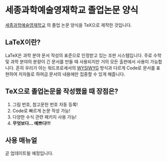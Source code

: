 # 세종과학예술영재학교 졸업논문 양식

[세종과학예술영재학교](http://sasa.hs.kr) 의 졸업 논문 양식을 TeX으로 제작한 것입니다.

## LaTeX이란?

LaTeX은 과학 분야 문서 작성의 표준으로 인정받고 있는 조판 시스템입니다. 주로 수학 및 과학 분야의 분량이 긴 문서를 만들 때 사용되지만 거의 모든 출판에서 사용이 가능합니다. 흔히 우리가 아는 워드프로세서의 [WYSIWYG](https://ko.wikipedia.org/wiki/%EC%9C%84%EC%A7%80%EC%9C%84%EA%B7%B8) 방식과 다르게 Code로 문서를 표현하여 저자들로 하여금 문서의 내용에만 집중할 수 있게 해줍니다.

## TeX으로 졸업논문을 작성했을 때 장점은?

1. 그림 번호, 참고문헌 번호 자동 등록!
2. Code로 빠르게 논문 작성 가능!
3. 다양한 수식 관련 패키지 사용 가능!
4. **무엇보다… 예쁘다!!!**

## 사용 매뉴얼

곧 업데이트될 예정입니다.
